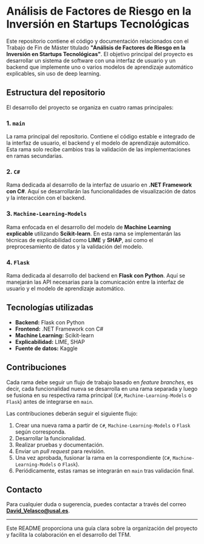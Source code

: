 # Análisis de Factores de Riesgo en la Inversión en Startups Tecnológicas

Este repositorio contiene el código y documentación relacionados con el Trabajo de Fin de Máster titulado **"Análisis de Factores de Riesgo en la Inversión en Startups Tecnológicas"**. El objetivo principal del proyecto es desarrollar un sistema de software con una interfaz de usuario y un backend que implemente uno o varios modelos de aprendizaje automático explicables, sin uso de deep learning. 

## Estructura del repositorio

El desarrollo del proyecto se organiza en cuatro ramas principales:

### 1. `main`
La rama principal del repositorio. Contiene el código estable e integrado de la interfaz de usuario, el backend y el modelo de aprendizaje automático. Esta rama solo recibe cambios tras la validación de las implementaciones en ramas secundarias.

### 2. `C#`
Rama dedicada al desarrollo de la interfaz de usuario en **.NET Framework con C#**. Aquí se desarrollarán las funcionalidades de visualización de datos y la interacción con el backend.

### 3. `Machine-Learning-Models`
Rama enfocada en el desarrollo del modelo de **Machine Learning explicable** utilizando **Scikit-learn**. En esta rama se implementarán las técnicas de explicabilidad como **LIME** y **SHAP**, así como el preprocesamiento de datos y la validación del modelo.

### 4. `Flask`
Rama dedicada al desarrollo del backend en **Flask con Python**. Aquí se manejarán las API necesarias para la comunicación entre la interfaz de usuario y el modelo de aprendizaje automático.

## Tecnologías utilizadas

- **Backend:** Flask con Python
- **Frontend:** .NET Framework con C#
- **Machine Learning:** Scikit-learn
- **Explicabilidad:** LIME, SHAP
- **Fuente de datos:** Kaggle

## Contribuciones

Cada rama debe seguir un flujo de trabajo basado en *feature branches*, es decir, cada funcionalidad nueva se desarrolla en una rama separada y luego se fusiona en su respectiva rama principal (`C#`, `Machine-Learning-Models` o `Flask`) antes de integrarse en `main`.

Las contribuciones deberán seguir el siguiente flujo:
1. Crear una nueva rama a partir de `C#`, `Machine-Learning-Models` o `Flask` según corresponda.
2. Desarrollar la funcionalidad.
3. Realizar pruebas y documentación.
4. Enviar un *pull request* para revisión.
5. Una vez aprobada, fusionar la rama en la correspondiente (`C#`, `Machine-Learning-Models` o `Flask`).
6. Periódicamente, estas ramas se integrarán en `main` tras validación final.

## Contacto
Para cualquier duda o sugerencia, puedes contactar a través del correo **David_Velasco@usal.es**.

---
Este README proporciona una guía clara sobre la organización del proyecto y facilita la colaboración en el desarrollo del TFM.
